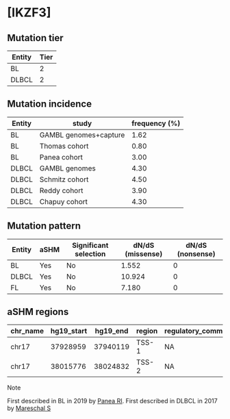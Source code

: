 # [IKZF3]

## Mutation tier

|Entity|Tier|
|------|----|
|BL    |2   |
|DLBCL |2   |

## Mutation incidence

|Entity|study                |frequency (%)|
|------|---------------------|-------------|
|BL    |GAMBL genomes+capture|1.62         |
|BL    |Thomas cohort        |0.80         |
|BL    |Panea cohort         |3.00         |
|DLBCL |GAMBL genomes        |4.30         |
|DLBCL |Schmitz cohort       |4.50         |
|DLBCL |Reddy cohort         |3.90         |
|DLBCL |Chapuy cohort        |4.30         |

## Mutation pattern

|Entity|aSHM|Significant selection|dN/dS (missense)|dN/dS (nonsense)|
|------|----|---------------------|----------------|----------------|
|BL    |Yes |No                   | 1.552          |0               |
|DLBCL |Yes |No                   |10.924          |0               |
|FL    |Yes |No                   | 7.180          |0               |

## aSHM regions

|chr_name|hg19_start|hg19_end|region|regulatory_comment|
|--------|----------|--------|------|------------------|
|chr17   |37928959  |37940119|TSS-1 |NA                |
|chr17   |38015776  |38024832|TSS-2 |NA                |

> [!NOTE]
> First described in BL in 2019 by [Panea RI](https://pubmed.ncbi.nlm.nih.gov/31558468). First described in DLBCL in 2017 by [Mareschal S](https://pubmed.ncbi.nlm.nih.gov/28479318)